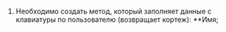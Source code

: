 1. Необходимо создать метод, который заполняет данные с клавиатуры по пользователю (возвращает кортеж):
**Имя;
